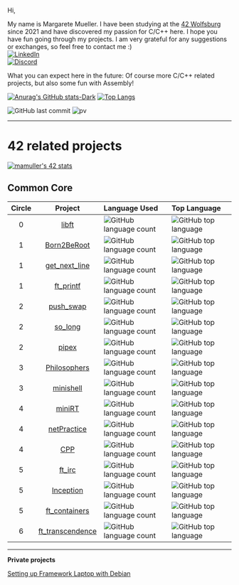Hi,

My name is Margarete Mueller. I have been studying at the [42 Wolfsburg](https://42wolfsburg.de/) since 2021 and have discovered my passion for C/C++ here. I hope you have fun going through my projects. I am very grateful for any suggestions or exchanges, so feel free to contact me :)
<br>
[![LinkedIn](https://img.shields.io/badge/-LinkedIn-0e76a8?style=flat-square&logo=linkedin&logoColor=white)](https://linkedin.com/in/margarete-mueller)
<br>
[![Discord](https://img.shields.io/badge/Discord-7289DA?style=flat-square&logo=discord&logoColor=white)](https://discordapp.com/users/793196434605867038)

What you can expect here in the future: Of course more C/C++ related projects, but also some fun with Assembly!

[![Anurag's GitHub stats-Dark](https://github-readme-stats.vercel.app/api?username=Madasanya&show_icons=true&bg_color=00000000)](https://github.com/anuraghazra/github-readme-stats)
[![Top Langs](https://github-readme-stats.vercel.app/api/top-langs/?username=Madasanya&bg_color=00000000&langs_count=7&layout=compact)](https://github.com/anuraghazra/github-readme-stats)


![GitHub last commit](https://img.shields.io/github/last-commit/Madasanya/Madasanya)
![pv](https://pageview.vercel.app/?github_user=Madasanya)

***

# 42 related projects

[![mamuller's 42 stats](https://badge42.vercel.app/api/v2/clbs09psk00060fl8zsckp2zg/stats?cursusId=21&coalitionId=undefined)](https://github.com/JaeSeoKim/badge42)


## Common Core

| Circle | Project | Language Used | Top Language |
|:-----:|:---------------:|:----|:-----|
|     0|[libft](../../../42_libft)|![GitHub language count](https://img.shields.io/github/languages/count/Madasanya/42_libft?style=plastic)|![GitHub top language](https://img.shields.io/github/languages/top/Madasanya/42_libft?style=plastic)|
|     1|[Born2BeRoot](../../../42_Born2BeRoot)|![GitHub language count](https://img.shields.io/github/languages/count/Madasanya/42_Born2BeRoot?style=plastic)|![GitHub top language](https://img.shields.io/github/languages/top/Madasanya/42_Born2BeRoot?style=plastic)|
|     1|[get_next_line](../../../42_get_next_line)|![GitHub language count](https://img.shields.io/github/languages/count/Madasanya/42_get_next_line?style=plastic)|![GitHub top language](https://img.shields.io/github/languages/top/Madasanya/42_get_next_line?style=plastic)|
|     1|[ft_printf](../../../42_ft_printf)|![GitHub language count](https://img.shields.io/github/languages/count/Madasanya/42_ft_printf?style=plastic)|![GitHub top language](https://img.shields.io/github/languages/top/Madasanya/42_ft_printf?style=plastic)|
|     2|[push_swap](../../../42_push_swap)|![GitHub language count](https://img.shields.io/github/languages/count/Madasanya/42_push_swap?style=plastic)|![GitHub top language](https://img.shields.io/github/languages/top/Madasanya/42_push_swap?style=plastic)|
|     2|[so_long](../../../42_so_long)|![GitHub language count](https://img.shields.io/github/languages/count/Madasanya/42_so_long?style=plastic)|![GitHub top language](https://img.shields.io/github/languages/top/Madasanya/42_so_long?style=plastic)|
|     2|[pipex](../../../42_pipex)|![GitHub language count](https://img.shields.io/github/languages/count/Madasanya/42_pipex?style=plastic)|![GitHub top language](https://img.shields.io/github/languages/top/Madasanya/42_pipex?style=plastic)|
|     3|[Philosophers](../../../42_Philosophers)|![GitHub language count](https://img.shields.io/github/languages/count/Madasanya/42_Philosophers?style=plastic)|![GitHub top language](https://img.shields.io/github/languages/top/Madasanya/42_Philosophers?style=plastic)|
|     3|[minishell](../../../42_minishell)|![GitHub language count](https://img.shields.io/github/languages/count/Madasanya/42_minishell?style=plastic)|![GitHub top language](https://img.shields.io/github/languages/top/Madasanya/42_minishell?style=plastic)|
|     4|[miniRT](../../../42_miniRT)|![GitHub language count](https://img.shields.io/github/languages/count/Madasanya/42_miniRT?style=plastic)|![GitHub top language](https://img.shields.io/github/languages/top/Madasanya/42_miniRT?style=plastic)|
|     4|[netPractice](../../../42_netPractice)|![GitHub language count](https://img.shields.io/github/languages/count/Madasanya/42_netPractice?style=plastic)|![GitHub top language](https://img.shields.io/github/languages/top/Madasanya/42_netPractice?style=plastic)|
|     4|[CPP](../../../42_CPP)|![GitHub language count](https://img.shields.io/github/languages/count/Madasanya/42_CPP?style=plastic)|![GitHub top language](https://img.shields.io/github/languages/top/Madasanya/42_CPP?style=plastic)|
|     5|[ft_irc](../../../42_ft_irc)|![GitHub language count](https://img.shields.io/github/languages/count/Madasanya/42_ft_irc?style=plastic)|![GitHub top language](https://img.shields.io/github/languages/top/Madasanya/42_ft_irc?style=plastic)|
|     5|[Inception](../../../42_Inception)|![GitHub language count](https://img.shields.io/github/languages/count/Madasanya/42_Inception?style=plastic)|![GitHub top language](https://img.shields.io/github/languages/top/Madasanya/42_Inception?style=plastic)|
|     5|[ft_containers](../../../42_ft_containers)|![GitHub language count](https://img.shields.io/github/languages/count/Madasanya/42_ft_containers?style=plastic)|![GitHub top language](https://img.shields.io/github/languages/top/Madasanya/42_ft_containers?style=plastic)|
|     6|[ft_transcendence](../../../42_ft_transcendence_pk)|![GitHub language count](https://img.shields.io/github/languages/count/Madasanya/42_ft_transcendence_pk?style=plastic)|![GitHub top language](https://img.shields.io/github/languages/top/Madasanya/42_ft_transcendence_pk?style=plastic)|

***

**Private projects**

[Setting up Framework Laptop with Debian](https://github.com/Madasanya/framework_debian)

